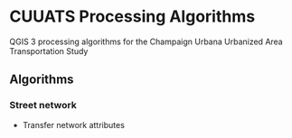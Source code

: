 # CUUATS Processing Algorithms
QGIS 3 processing algorithms for the Champaign Urbana Urbanized Area
Transportation Study

## Algorithms
### Street network
- Transfer network attributes
